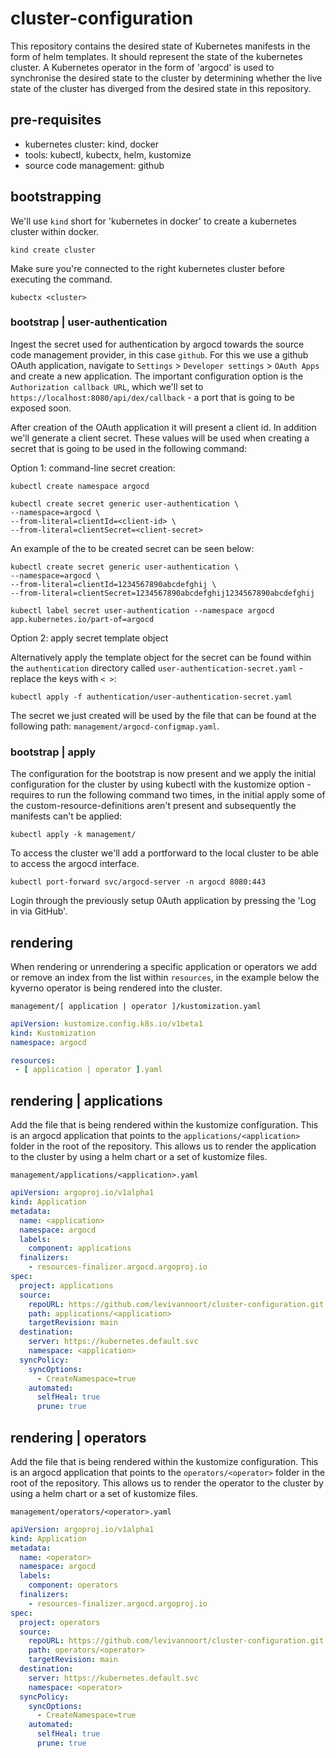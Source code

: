 # cluster-configuration

This repository contains the desired state of Kubernetes manifests in the form of helm templates. It should represent the state of the kubernetes cluster. A Kubernetes operator in the form of 'argocd' is used to synchronise the desired state to the cluster by determining whether the live state of the cluster has diverged from the desired state in this repository.

## pre-requisites

- kubernetes cluster: kind, docker
- tools: kubectl, kubectx, helm, kustomize
- source code management: github

## bootstrapping

We'll use `kind` short for 'kubernetes in docker' to create a kubernetes cluster within docker. 

```shell
kind create cluster
```

Make sure you're connected to the right kubernetes cluster before executing the command.

```shell
kubectx <cluster>
```

### bootstrap | user-authentication

Ingest the secret used for authentication by argocd towards the source code management provider, in this case `github`. For this we use a github OAuth application, navigate to `Settings` > `Developer settings` > `OAuth Apps` and create a new application. The important configuration option is the `Authorization callback URL`, which we'll set to `https://localhost:8080/api/dex/callback` - a port that is going to be exposed soon.

After creation of the OAuth application it will present a client id. In addition we'll generate a client secret. These values will be used when creating a secret that is going to be used in the following command:

Option 1: command-line secret creation:

```shell
kubectl create namespace argocd
```

```shell
kubectl create secret generic user-authentication \
--namespace=argocd \
--from-literal=clientId=<client-id> \
--from-literal=clientSecret=<client-secret>
```

An example of the to be created secret can be seen below:

```shell
kubectl create secret generic user-authentication \
--namespace=argocd \
--from-literal=clientId=1234567890abcdefghij \
--from-literal=clientSecret=1234567890abcdefghij1234567890abcdefghij
```

```shell
kubectl label secret user-authentication --namespace argocd app.kubernetes.io/part-of=argocd
```

Option 2: apply secret template object

Alternatively apply the template object for the secret can be found within the `authentication` directory called `user-authentication-secret.yaml` - replace the keys with `< >`:

```shell
kubectl apply -f authentication/user-authentication-secret.yaml
```

The secret we just created will be used by the file that can be found at the following path: `management/argocd-configmap.yaml`. 

[1]: https://argo-cd.readthedocs.io/en/stable/operator-manual/user-management/#2-configure-argo-cd-for-sso

### bootstrap | apply

The configuration for the bootstrap is now present and we apply the initial configuration for the cluster by using kubectl with the kustomize option - requires to run the following command two times, in the initial apply some of the custom-resource-definitions aren't present and subsequently the manifests can't be applied:

```shell
kubectl apply -k management/
```

To access the cluster we'll add a portforward to the local cluster to be able to access the argocd interface.

```shell
kubectl port-forward svc/argocd-server -n argocd 8080:443
```

Login through the previously setup 0Auth application by pressing the 'Log in via GitHub'.

## rendering

When rendering or unrendering a specific application or operators we add or remove an index from the list within `resources`, in the example below the kyverno operator is being rendered into the cluster.

`management/[ application | operator ]/kustomization.yaml`
```yaml
apiVersion: kustomize.config.k8s.io/v1beta1
kind: Kustomization
namespace: argocd

resources:
 - [ application | operator ].yaml
```

## rendering | applications

Add the file that is being rendered within the kustomize configuration. This is an argocd application that points to the `applications/<application>` folder in the root of the repository. This allows us to render the application to the cluster by using a helm chart or a set of kustomize files.

`management/applications/<application>.yaml`
```yaml
apiVersion: argoproj.io/v1alpha1
kind: Application
metadata:
  name: <application>
  namespace: argocd 
  labels:
    component: applications
  finalizers:
    - resources-finalizer.argocd.argoproj.io
spec:
  project: applications
  source:
    repoURL: https://github.com/levivannoort/cluster-configuration.git
    path: applications/<application>
    targetRevision: main
  destination:
    server: https://kubernetes.default.svc
    namespace: <application>
  syncPolicy:
    syncOptions:
      - CreateNamespace=true
    automated:
      selfHeal: true
      prune: true
```

## rendering | operators

Add the file that is being rendered within the kustomize configuration. This is an argocd application that points to the `operators/<operator>` folder in the root of the repository. This allows us to render the operator to the cluster by using a helm chart or a set of kustomize files.

`management/operators/<operator>.yaml`
```yaml
apiVersion: argoproj.io/v1alpha1
kind: Application
metadata:
  name: <operator>
  namespace: argocd 
  labels:
    component: operators
  finalizers:
    - resources-finalizer.argocd.argoproj.io
spec:
  project: operators
  source:
    repoURL: https://github.com/levivannoort/cluster-configuration.git
    path: operators/<operator>
    targetRevision: main
  destination:
    server: https://kubernetes.default.svc
    namespace: <operator>
  syncPolicy:
    syncOptions:
      - CreateNamespace=true
    automated:
      selfHeal: true
      prune: true
```
